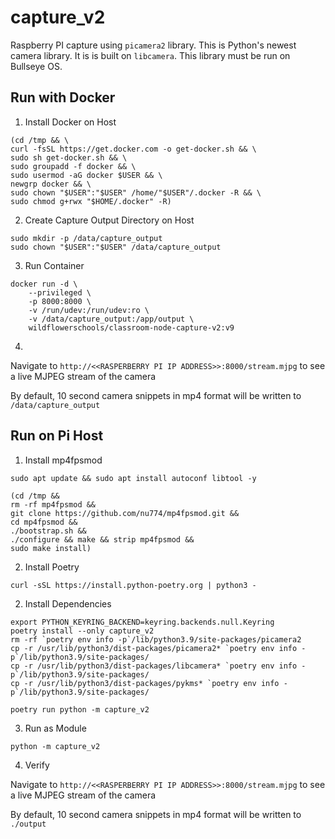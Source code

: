 # capture_v2

Raspberry PI capture using `picamera2` library. This is Python's newest camera library. It is is built on `libcamera`. This library must be run on Bullseye OS. 

## Run with Docker
1. Install Docker on Host
```
(cd /tmp && \
curl -fsSL https://get.docker.com -o get-docker.sh && \
sudo sh get-docker.sh && \
sudo groupadd -f docker && \
sudo usermod -aG docker $USER && \
newgrp docker && \
sudo chown "$USER":"$USER" /home/"$USER"/.docker -R && \ 
sudo chmod g+rwx "$HOME/.docker" -R)
```

2. Create Capture Output Directory on Host
```
sudo mkdir -p /data/capture_output
sudo chown "$USER":"$USER" /data/capture_output
```

3. Run Container
```
docker run -d \
    --privileged \
    -p 8000:8000 \
    -v /run/udev:/run/udev:ro \
    -v /data/capture_output:/app/output \
    wildflowerschools/classroom-node-capture-v2:v9
```

4. 
Navigate to `http://<<RASPERBERRY PI IP ADDRESS>>:8000/stream.mjpg` to see a live MJPEG stream of the camera

By default, 10 second camera snippets in mp4 format will be written to `/data/capture_output`


## Run on Pi Host

1. Install mp4fpsmod
```
sudo apt update && sudo apt install autoconf libtool -y

(cd /tmp &&
rm -rf mp4fpsmod &&
git clone https://github.com/nu774/mp4fpsmod.git &&
cd mp4fpsmod &&
./bootstrap.sh &&
./configure && make && strip mp4fpsmod &&
sudo make install)
```

2. Install Poetry

```
curl -sSL https://install.python-poetry.org | python3 -
```

2. Install Dependencies
```
export PYTHON_KEYRING_BACKEND=keyring.backends.null.Keyring
poetry install --only capture_v2
rm -rf `poetry env info -p`/lib/python3.9/site-packages/picamera2
cp -r /usr/lib/python3/dist-packages/picamera2* `poetry env info -p`/lib/python3.9/site-packages/
cp -r /usr/lib/python3/dist-packages/libcamera* `poetry env info -p`/lib/python3.9/site-packages/
cp -r /usr/lib/python3/dist-packages/pykms* `poetry env info -p`/lib/python3.9/site-packages/

poetry run python -m capture_v2
```


3. Run as Module

```
python -m capture_v2 
```

4. Verify

Navigate to `http://<<RASPERBERRY PI IP ADDRESS>>:8000/stream.mjpg` to see a live MJPEG stream of the camera

By default, 10 second camera snippets in mp4 format will be written to `./output`
